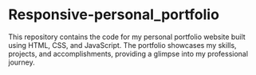 # Responsive-personal_portfolio
This repository contains the code for my personal portfolio website built using HTML, CSS, and JavaScript. The portfolio showcases my skills, projects, and accomplishments, providing a glimpse into my professional journey.
